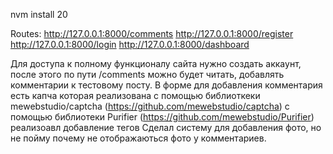 
nvm install 20

Routes:
http://127.0.0.1:8000/comments
http://127.0.0.1:8000/register
http://127.0.0.1:8000/login
http://127.0.0.1:8000/dashboard


Для доступа к полному функционалу сайта нужно создать аккаунт, после этого по пути /comments 
можно будет читать, добавлять комментарии к тестовому посту. В форме для добавления комментария есть
капча которая реализована с помощью библиоткеки mewebstudio/captcha (https://github.com/mewebstudio/captcha)
c помощью библиотеки  Purifier (https://github.com/mewebstudio/Purifier) реализоавл добавление тегов
Сделал систему для добавления фото, но не пойму почему не отображаються фото у комментариев.



